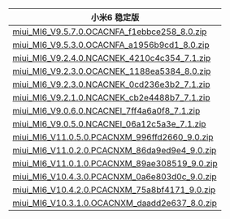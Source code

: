 | 小米6  稳定版    |
| ---- |
| [miui_MI6_V9.5.7.0.OCACNFA_f1ebbce258_8.0.zip](https://hugeota.d.miui.com/V9.5.7.0.OCACNFA/miui_MI6_V9.5.7.0.OCACNFA_f1ebbce258_8.0.zip)    |
| [miui_MI6_V9.5.3.0.OCACNFA_a1956b9cd1_8.0.zip](https://hugeota.d.miui.com/V9.5.3.0.OCACNFA/miui_MI6_V9.5.3.0.OCACNFA_a1956b9cd1_8.0.zip)    |
| [miui_MI6_V9.2.4.0.NCACNEK_4210c4c354_7.1.zip](https://hugeota.d.miui.com/V9.2.4.0.NCACNEK/miui_MI6_V9.2.4.0.NCACNEK_4210c4c354_7.1.zip)    |
| [miui_MI6_V9.2.3.0.OCACNEK_1188ea5384_8.0.zip](https://hugeota.d.miui.com/V9.2.3.0.OCACNEK/miui_MI6_V9.2.3.0.OCACNEK_1188ea5384_8.0.zip)    |
| [miui_MI6_V9.2.3.0.NCACNEK_0cd236e3b2_7.1.zip](https://hugeota.d.miui.com/V9.2.3.0.NCACNEK/miui_MI6_V9.2.3.0.NCACNEK_0cd236e3b2_7.1.zip)    |
| [miui_MI6_V9.2.1.0.NCACNEK_cb2e4488b7_7.1.zip](https://hugeota.d.miui.com/V9.2.1.0.NCACNEK/miui_MI6_V9.2.1.0.NCACNEK_cb2e4488b7_7.1.zip)    |
| [miui_MI6_V9.0.6.0.NCACNEI_7ff4a6a0f8_7.1.zip](https://hugeota.d.miui.com/V9.0.6.0.NCACNEI/miui_MI6_V9.0.6.0.NCACNEI_7ff4a6a0f8_7.1.zip)    |
| [miui_MI6_V9.0.5.0.NCACNEI_06a12c5a3e_7.1.zip](https://hugeota.d.miui.com/V9.0.5.0.NCACNEI/miui_MI6_V9.0.5.0.NCACNEI_06a12c5a3e_7.1.zip)    |
| [miui_MI6_V11.0.5.0.PCACNXM_996ffd2660_9.0.zip](https://hugeota.d.miui.com/V11.0.5.0.PCACNXM/miui_MI6_V11.0.5.0.PCACNXM_996ffd2660_9.0.zip)    |
| [miui_MI6_V11.0.2.0.PCACNXM_86da9ed9e4_9.0.zip](https://hugeota.d.miui.com/V11.0.2.0.PCACNXM/miui_MI6_V11.0.2.0.PCACNXM_86da9ed9e4_9.0.zip)    |
| [miui_MI6_V11.0.1.0.PCACNXM_89ae308519_9.0.zip](https://hugeota.d.miui.com/V11.0.1.0.PCACNXM/miui_MI6_V11.0.1.0.PCACNXM_89ae308519_9.0.zip)    |
| [miui_MI6_V10.4.3.0.PCACNXM_0a6e803d0c_9.0.zip](https://hugeota.d.miui.com/V10.4.3.0.PCACNXM/miui_MI6_V10.4.3.0.PCACNXM_0a6e803d0c_9.0.zip)    |
| [miui_MI6_V10.4.2.0.PCACNXM_75a8bf4171_9.0.zip](https://hugeota.d.miui.com/V10.4.2.0.PCACNXM/miui_MI6_V10.4.2.0.PCACNXM_75a8bf4171_9.0.zip)    |
| [miui_MI6_V10.3.1.0.OCACNXM_daadd2e637_8.0.zip](https://hugeota.d.miui.com/V10.3.1.0.OCACNXM/miui_MI6_V10.3.1.0.OCACNXM_daadd2e637_8.0.zip)    |
